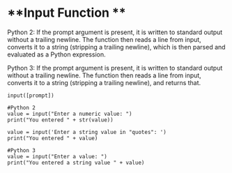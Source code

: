 # **Input Function             **

Python 2: If the prompt argument is present, it is written to standard output without a trailing newline. The function then reads a line from input, converts it to a string \(stripping a trailing newline\), which is then parsed and evaluated as a Python expression.

Python 3: If the prompt argument is present, it is written to standard output without a trailing newline. The function then reads a line from input, converts it to a string \(stripping a trailing newline\), and returns that.

```
input([prompt])

#Python 2
value = input("Enter a numeric value: ")
print("You entered " + str(value))

value = input('Enter a string value in "quotes": ')
print("You entered " + value)

#Python 3
value = input("Enter a value: ")
print("You entered a string value " + value)
```



